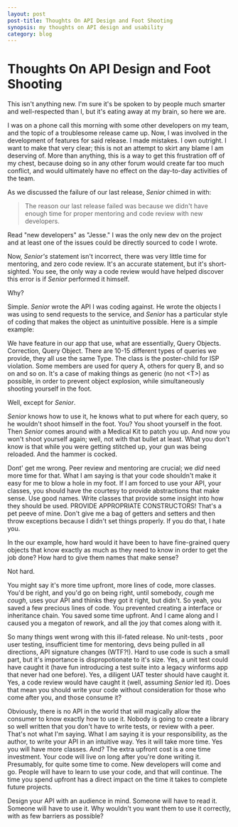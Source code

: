 ```yaml
---
layout: post
post-title: Thoughts On API Design and Foot Shooting
synopsis: my thoughts on API design and usability
category: blog
---      
```

# Thoughts On API Design and Foot Shooting

This isn't anything new. I'm sure it's be spoken to by people much smarter and well-respected than I, but it's eating away at my brain, so here we are.

I was on a phone call this morning with some other developers on my team, and the topic of a troublesome release came up. Now, I was involved in the development of features for said release. I made mistakes. I own outright. I want to make that very clear; this is not an attempt to skirt any blame I am deserving of. More than anything, this is a way to get this frustration off of my chest, because doing so in any other forum would create far too much conflict, and would ultimately have no effect on the day-to-day activities of the team.

As we discussed the failure of our last release, _Senior_ chimed in with:

>The reason our last release failed was because we didn't have enough time for proper mentoring and code review with new developers.

Read "new developers" as "Jesse." I was the only new dev on the project and at least one of the issues could be directly sourced to code I wrote.

Now, _Senior's_ statement isn't incorrect, there was very little time for mentoring, and zero code review. It's an accurate statement, but it's short-sighted. You see, the only way a code review would have helped discover this error is if _Senior_ performed it himself.

Why?

Simple. _Senior_ wrote the API I was coding against. He wrote the objects I was using to send requests to the service, and _Senior_ has a particular style of coding that makes the object as unintuitive possible. Here is a simple example:

We have feature in our app that use, what are essentially, Query Objects. Correction, Query Object. There are 10-15 different types of queries we provide, they all use the same Type. The class is the poster-child for ISP violation. Some members are used for query A, others for query B, and so on and so on. It's a case of making things as generic (no not &lt;T&gt;) as possible, in order to prevent object explosion, while simultaneously shooting yourself in the foot.

Well, except for _Senior_.

_Senior_ knows how to use it, he knows what to put where for each query, so he wouldn't shoot himself in the foot. You? You shoot yourself in the foot. Then _Senior_ comes around with a Medical Kit to patch you up. And now you won't shoot yourself again; well, not with that bullet at least. What you don't know is that while you were getting stitched up, your gun was being reloaded. And the hammer is cocked.

Dont' get me wrong. Peer review and mentoring are crucial; we _did_ need more time for that. What I am saying is that your code shouldn't make it easy for me to blow a hole in my foot. If I am forced to use your API, your classes, you should have the courtesy to provide abstractions that make sense. Use good names. Write classes that provide some insight into how they should be used. PROVIDE APPROPRIATE CONSTRUCTORS! That's a pet peeve of mine. Don't give me a bag of getters and setters and then throw exceptions because I didn't set things properly. If you do that, I hate you.

In the our example, how hard would it have been to have fine-grained query objects that know exactly as much as they need to know in order to get the job done? How hard to give them names that make sense?

Not hard.

You might say it's more time upfront, more lines of code, more classes. You'd be right, and you'd go on being right, until somebody, *cough* me *cough*, uses your API and thinks they got it right, but didn't. So yeah, you saved a few precious lines of code. You prevented creating a interface or inheritance chain. You saved some time upfront. And I came along and I caused you a megaton of rework, and all the joy that comes along with it.

So many things went wrong with this ill-fated release. No unit-tests , poor user testing, insufficient time for mentoring, devs being pulled in all directions, API signature changes (WTF?!). Hard to use code is such a small part, but it's importance is dispropotionate to it's size. Yes, a unit test could have caught it (have fun introducing a test suite into a legacy winforms app that never had one before). Yes, a diligent UAT tester should have caught it. Yes, a code review would have caught it (well, assuming _Senior_ led it). Does that mean you should write your code without consideration for those who come after you, and those consume it?
	
Obviously, there is no API in the world that will magically allow the consumer to know exactly how to use it. Nobody is going to create a library so well written that you don't have to write tests, or review with a peer. That's not what I'm saying. What I am saying it is your responsibility, as the author, to write your API in an intuitive way. Yes it will take more time. Yes you will have more classes. And? The extra upfront cost is a one time investment. Your code will live on long after you're done writing it. Presumably, for quite some time to come. New developers will come and go. People will have to learn to use your code, and that will continue. The time you spend upfront has a direct impact on the time it takes to complete future projects.

Design your API with an audience in mind. Someone will have to read it. Someone will have to use it. Why wouldn't you want them to use it correctly, with as few barriers as possible?